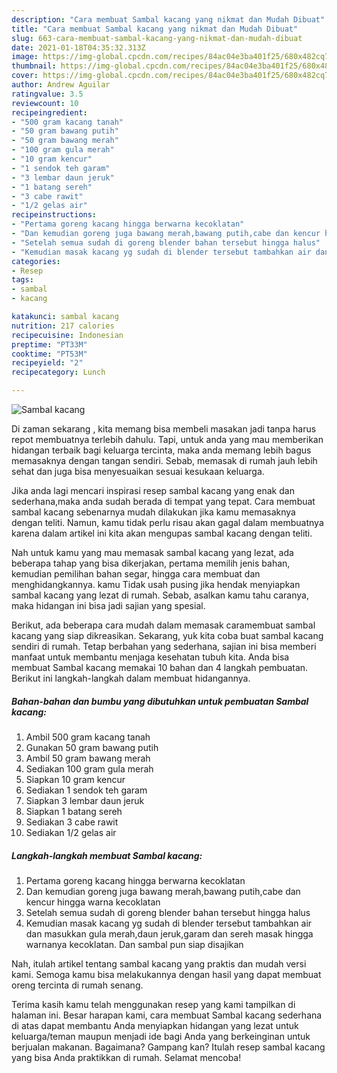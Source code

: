 ```yaml
---
description: "Cara membuat Sambal kacang yang nikmat dan Mudah Dibuat"
title: "Cara membuat Sambal kacang yang nikmat dan Mudah Dibuat"
slug: 663-cara-membuat-sambal-kacang-yang-nikmat-dan-mudah-dibuat
date: 2021-01-18T04:35:32.313Z
image: https://img-global.cpcdn.com/recipes/84ac04e3ba401f25/680x482cq70/sambal-kacang-foto-resep-utama.jpg
thumbnail: https://img-global.cpcdn.com/recipes/84ac04e3ba401f25/680x482cq70/sambal-kacang-foto-resep-utama.jpg
cover: https://img-global.cpcdn.com/recipes/84ac04e3ba401f25/680x482cq70/sambal-kacang-foto-resep-utama.jpg
author: Andrew Aguilar
ratingvalue: 3.5
reviewcount: 10
recipeingredient:
- "500 gram kacang tanah"
- "50 gram bawang putih"
- "50 gram bawang merah"
- "100 gram gula merah"
- "10 gram kencur"
- "1 sendok teh garam"
- "3 lembar daun jeruk"
- "1 batang sereh"
- "3 cabe rawit"
- "1/2 gelas air"
recipeinstructions:
- "Pertama goreng kacang hingga berwarna kecoklatan"
- "Dan kemudian goreng juga bawang merah,bawang putih,cabe dan kencur hingga warna kecoklatan"
- "Setelah semua sudah di goreng blender bahan tersebut hingga halus"
- "Kemudian masak kacang yg sudah di blender tersebut tambahkan air dan masukkan gula merah,daun jeruk,garam dan sereh masak hingga warnanya kecoklatan. Dan sambal pun siap disajikan"
categories:
- Resep
tags:
- sambal
- kacang

katakunci: sambal kacang 
nutrition: 217 calories
recipecuisine: Indonesian
preptime: "PT33M"
cooktime: "PT53M"
recipeyield: "2"
recipecategory: Lunch

---
```



![Sambal kacang](https://img-global.cpcdn.com/recipes/84ac04e3ba401f25/680x482cq70/sambal-kacang-foto-resep-utama.jpg)

Di zaman  sekarang , kita memang bisa membeli masakan jadi tanpa harus repot membuatnya terlebih dahulu. Tapi, untuk anda yang mau memberikan hidangan terbaik bagi keluarga tercinta, maka anda memang lebih bagus memasaknya dengan tangan sendiri. Sebab, memasak di rumah jauh lebih sehat dan juga bisa menyesuaikan sesuai kesukaan keluarga.

Jika anda lagi mencari inspirasi resep sambal kacang yang enak dan sederhana,maka anda sudah berada di tempat yang tepat. Cara membuat sambal kacang  sebenarnya mudah dilakukan jika kamu memasaknya dengan teliti. Namun, kamu tidak perlu risau akan gagal dalam membuatnya 
karena dalam artikel ini kita akan mengupas sambal kacang dengan teliti.  



Nah untuk kamu yang mau memasak sambal kacang yang lezat, ada beberapa tahap yang bisa dikerjakan, pertama memilih jenis bahan, kemudian pemilihan bahan segar, hingga cara membuat dan menghidangkannya. kamu Tidak usah pusing jika hendak menyiapkan sambal kacang yang lezat di rumah. Sebab, asalkan kamu  tahu caranya, maka hidangan ini bisa jadi sajian yang spesial.

Berikut, ada beberapa cara mudah dalam memasak caramembuat sambal kacang yang siap dikreasikan. Sekarang, yuk kita coba buat sambal kacang sendiri di rumah. Tetap berbahan yang sederhana, sajian ini bisa memberi manfaat untuk membantu menjaga kesehatan tubuh kita. Anda bisa membuat Sambal kacang memakai 10 bahan dan 4 langkah pembuatan. Berikut ini langkah-langkah dalam membuat hidangannya.

<!--inarticleads1-->

##### Bahan-bahan dan bumbu yang dibutuhkan untuk pembuatan Sambal kacang:

1. Ambil 500 gram kacang tanah
1. Gunakan 50 gram bawang putih
1. Ambil 50 gram bawang merah
1. Sediakan 100 gram gula merah
1. Siapkan 10 gram kencur
1. Sediakan 1 sendok teh garam
1. Siapkan 3 lembar daun jeruk
1. Siapkan 1 batang sereh
1. Sediakan 3 cabe rawit
1. Sediakan 1/2 gelas air




<!--inarticleads2-->

##### Langkah-langkah membuat Sambal kacang:

1. Pertama goreng kacang hingga berwarna kecoklatan
1. Dan kemudian goreng juga bawang merah,bawang putih,cabe dan kencur hingga warna kecoklatan
1. Setelah semua sudah di goreng blender bahan tersebut hingga halus
1. Kemudian masak kacang yg sudah di blender tersebut tambahkan air dan masukkan gula merah,daun jeruk,garam dan sereh masak hingga warnanya kecoklatan. Dan sambal pun siap disajikan




Nah, itulah artikel tentang  sambal kacang  yang praktis dan mudah versi kami. Semoga kamu bisa melakukannya dengan hasil yang dapat membuat oreng tercinta di rumah senang. 

Terima kasih kamu telah menggunakan resep yang kami tampilkan di halaman ini. Besar harapan kami, cara membuat  Sambal kacang sederhana di atas dapat membantu Anda menyiapkan hidangan yang lezat untuk keluarga/teman maupun menjadi ide bagi Anda yang berkeinginan untuk berjualan makanan. Bagaimana? Gampang kan? Itulah resep sambal kacang yang bisa Anda praktikkan di rumah. Selamat mencoba!

